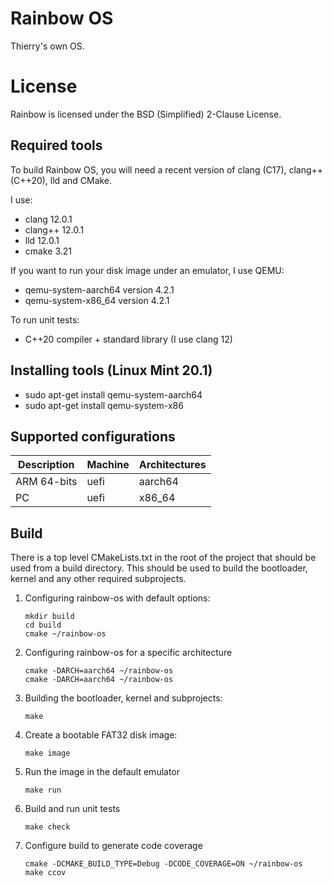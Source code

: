 Rainbow OS
==========

Thierry's own OS.


License
=======

Rainbow is licensed under the BSD (Simplified) 2-Clause License.


Required tools
--------------

To build Rainbow OS, you will need a recent version of clang (C17), clang++ (C++20), lld and CMake.

I use:

* clang 12.0.1
* clang++ 12.0.1
* lld 12.0.1
* cmake 3.21


If you want to run your disk image under an emulator, I use QEMU:

* qemu-system-aarch64 version 4.2.1
* qemu-system-x86_64 version 4.2.1

To run unit tests:

* C++20 compiler + standard library (I use clang 12)


Installing tools (Linux Mint 20.1)
----------------------------------

* sudo apt-get install qemu-system-aarch64
* sudo apt-get install qemu-system-x86


Supported configurations
------------------------

| Description | Machine | Architectures |
|-------------|---------|---------------|
| ARM 64-bits | uefi    |   aarch64     |
| PC          | uefi    |   x86_64      |



Build
-----

There is a top level CMakeLists.txt in the root of the project that should be used from a build directory.
This should be used to build the bootloader, kernel and any other required subprojects.

1) Configuring rainbow-os with default options:

    ```
    mkdir build
    cd build
    cmake ~/rainbow-os
    ```

2) Configuring rainbow-os for a specific architecture

    ```
    cmake -DARCH=aarch64 ~/rainbow-os
    cmake -DARCH=aarch64 ~/rainbow-os
    ```

3) Building the bootloader, kernel and subprojects:

    ```
    make
    ```

4) Create a bootable FAT32 disk image:

    ```
    make image
    ```

5) Run the image in the default emulator

    ```
    make run
    ```

6) Build and run unit tests

    ```
    make check
    ```

7) Configure build to generate code coverage
    ```
    cmake -DCMAKE_BUILD_TYPE=Debug -DCODE_COVERAGE=ON ~/rainbow-os
    make ccov
    ```
